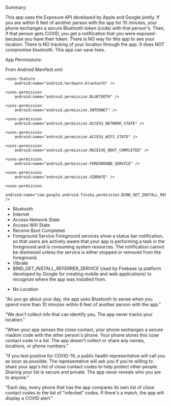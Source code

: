 Summary:

This app uses the Exposure API developed by Apple and Google jointly. If you are within 6 feet of another person with the app for 10 minutes, your phone exchanges a secure Bluetooth token (code) with that person's. Then, if that person gets COVID, you get a notification that you were exposed- because you have their token. There is NO way for this app to see your location. There is NO tracking of your location through the app. It does NOT compromise bluetooth. This app can save lives.

App Permissions:

From Android Manifest.xml:

 <uses-feature
        android:name="android.hardware.bluetooth_le"
        android:required="true" />

    <uses-feature
        android:name="android.hardware.bluetooth" />

    <uses-permission
        android:name="android.permission.BLUETOOTH" />

    <uses-permission
        android:name="android.permission.INTERNET" />

    <uses-permission
        android:name="android.permission.ACCESS_NETWORK_STATE" />

    <uses-permission
        android:name="android.permission.ACCESS_WIFI_STATE" />

    <uses-permission
        android:name="android.permission.RECEIVE_BOOT_COMPLETED" />

    <uses-permission
        android:name="android.permission.FOREGROUND_SERVICE" />

    <uses-permission
        android:name="android.permission.VIBRATE" />

    <uses-permission
        android:name="com.google.android.finsky.permission.BIND_GET_INSTALL_REFERRER_SERVICE" />
+ Bluetooth
+ Internet
+ Access Network State
+ Access Wifi State
+ Receive Boot Completed
+ Foreground Service
Foreground services show a status bar notification, so that users are actively aware that your app is performing a task in the foreground and is consuming system resources. The notification cannot be dismissed unless the service is either stopped or removed from the foreground.
+ Vibrate
+ BIND_GET_INSTALL_REFERRER_SERVICE
Used by Firebase (a platform developed by Google for creating mobile and web applications) to recognize where the app was installed from.
- No Location

"As you go about your day, the app uses Bluetooth to sense when you spend more than 10 minutes within 6 feet of another person with the app."

"We don't collect info that can identify you. The app never tracks your location."

"When your app senses the close contact, your phone exchanges a secure rnadom code with the other person's phone. Your phone stores this cose contact code in a list.
The app doesn't collect or share any names, locations, or phone numbers."

"If you test positive for COVID-19, a public health representative will call you as soon as possible.
The representative will ask you if you're willing to share your app's list of close contact codes to help protect other people. Sharing your list is secure and private. The app never reveals who you are to anyone."

"Each day, every phone that has the app compares its own list of close contact codes to the list of "infected" codes. If there's a match, the app will display a COVID alert."
